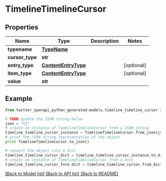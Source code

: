# TimelineTimelineCursor


## Properties
Name | Type | Description | Notes
------------ | ------------- | ------------- | -------------
**typename** | [**TypeName**](TypeName.md) |  | 
**cursor_type** | **str** |  | 
**entry_type** | [**ContentEntryType**](ContentEntryType.md) |  | [optional] 
**item_type** | [**ContentEntryType**](ContentEntryType.md) |  | [optional] 
**value** | **str** |  | 

## Example

```python
from twitter_openapi_python_generated.models.timeline_timeline_cursor import TimelineTimelineCursor

# TODO update the JSON string below
json = "{}"
# create an instance of TimelineTimelineCursor from a JSON string
timeline_timeline_cursor_instance = TimelineTimelineCursor.from_json(json)
# print the JSON string representation of the object
print TimelineTimelineCursor.to_json()

# convert the object into a dict
timeline_timeline_cursor_dict = timeline_timeline_cursor_instance.to_dict()
# create an instance of TimelineTimelineCursor from a dict
timeline_timeline_cursor_form_dict = timeline_timeline_cursor.from_dict(timeline_timeline_cursor_dict)
```
[[Back to Model list]](../README.md#documentation-for-models) [[Back to API list]](../README.md#documentation-for-api-endpoints) [[Back to README]](../README.md)


